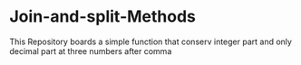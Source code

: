 # Join-and-split-Methods
This Repository boards a simple function that conserv integer part and only decimal part at three numbers after comma 
